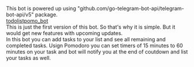 This bot is powered up using "github.com/go-telegram-bot-api/telegram-bot-api/v5" package.</br>
<a href="https://t.me/todolistpomo_bot">todolistpomo_bot</a></br>
This is just the first version of this bot. So that's why it is simple. But it would get new features with upcoming updates.</br>
In this bot you can add tasks to your list and see all remaining and completed tasks. Usign Pomodoro you can set timers of 15 minutes to 60 minutes on your task and bot will notify you at the end of coutdown and list your tasks as well.</br>
